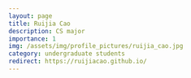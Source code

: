 ```yaml
---
layout: page
title: Ruijia Cao
description: CS major
importance: 1
img: /assets/img/profile_pictures/ruijia_cao.jpg
category: undergraduate students
redirect: https://ruijiacao.github.io/
---
```

